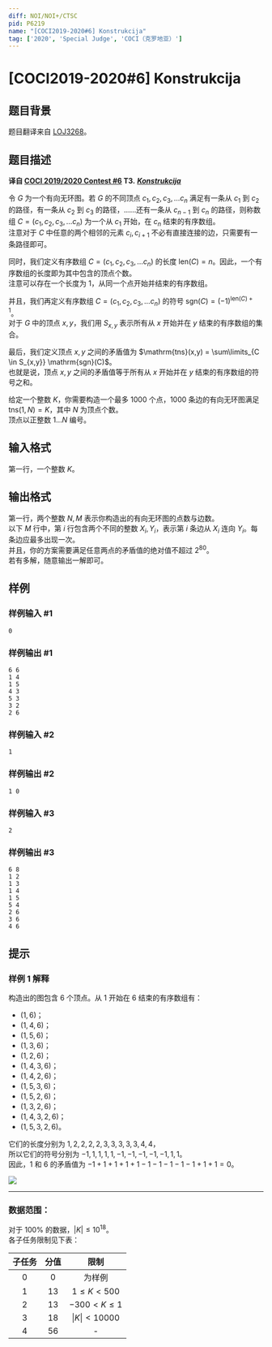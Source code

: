 ```yaml
---
diff: NOI/NOI+/CTSC
pid: P6219
name: "[COCI2019-2020#6] Konstrukcija"
tag: ['2020', 'Special Judge', 'COCI（克罗地亚）']
---
```

# [COCI2019-2020#6] Konstrukcija
## 题目背景

题目翻译来自 [LOJ3268](https://loj.ac/problem/3268)。
## 题目描述

**译自 [COCI 2019/2020 Contest #6](https://hsin.hr/coci/archive/2019_2020/) T3.** ***[Konstrukcija](https://hsin.hr/coci/archive/2019_2020/contest6_tasks.pdf)***

令 $G$ 为一个有向无环图。若 $G$ 的不同顶点 $c_1,c_2,c_3,\ldots c_n$ 满足有一条从 $c_1$ 到 $c_2$ 的路径，有一条从 $c_2$ 到 $c_3$ 的路径，……还有一条从 $c_{n-1}$ 到 $c_n$ 的路径，则称数组 $C = (c_1,c_2,c_3,\ldots c_n)$ 为一个从 $c_1$ 开始，在 $c_n$ 结束的有序数组。  
注意对于 $C$ 中任意的两个相邻的元素 $c_i,c_{i+1}$ 不必有直接连接的边，只需要有一条路径即可。

同时，我们定义有序数组 $C = (c_1,c_2,c_3,\ldots c_n)$ 的长度 $\mathrm{len}(C) = n$。因此，一个有序数组的长度即为其中包含的顶点个数。  
注意可以存在一个长度为 $1$，从同一个点开始并结束的有序数组。

并且，我们再定义有序数组 $C = (c_1,c_2,c_3,\ldots c_n)$ 的符号 $\mathrm{sgn}(C) = (-1)^{\mathrm{len}(C)+1}$。  
对于 $G$ 中的顶点 $x,y$，我们用 $S_{x,y}$ 表示所有从 $x$ 开始并在 $y$ 结束的有序数组的集合。

最后，我们定义顶点 $x,y$ 之间的矛盾值为 $\mathrm{tns}(x,y) = \sum\limits_{C \in S_{x,y}} \mathrm{sgn}(C)$。  
也就是说，顶点 $x,y$ 之间的矛盾值等于所有从 $x$ 开始并在 $y$ 结束的有序数组的符号之和。

给定一个整数 $K$，你需要构造一个最多 $1000$ 个点，$1000$ 条边的有向无环图满足 $\mathrm{tns}(1,N) = K$，其中 $N$ 为顶点个数。  
顶点以正整数 $1\ldots N$ 编号。
## 输入格式

第一行，一个整数 $K$。
## 输出格式

第一行，两个整数 $N,M$ 表示你构造出的有向无环图的点数与边数。  
以下 $M$ 行中，第 $i$ 行包含两个不同的整数 $X_i,Y_i$，表示第 $i$ 条边从 $X_i$ 连向 $Y_i$。每条边应最多出现一次。  
并且，你的方案需要满足任意两点的矛盾值的绝对值不超过 $2^{80}$。  
若有多解，随意输出一解即可。
## 样例

### 样例输入 #1
```
0
```
### 样例输出 #1
```
6 6
1 4
1 5
4 3
5 3
3 2
2 6
```
### 样例输入 #2
```
1
```
### 样例输出 #2
```
1 0
```
### 样例输入 #3
```
2
```
### 样例输出 #3
```
6 8
1 2
1 3
1 4
1 5
5 4
2 6
3 6
4 6
```
## 提示

### 样例 1 解释
构造出的图包含 $6$ 个顶点。从 $1$ 开始在 $6$ 结束的有序数组有：

- $(1, 6)$；
- $(1, 4, 6)$；
- $(1, 5, 6)$；
- $(1, 3, 6)$；
- $(1, 2, 6)$；
- $(1, 4, 3, 6)$；
- $(1, 4, 2, 6)$；
- $(1, 5, 3, 6)$；
- $(1, 5, 2, 6)$；
- $(1, 3, 2, 6)$；
- $(1, 4, 3, 2, 6)$；
- $(1, 5, 3, 2, 6)$。
  
它们的长度分别为 $1, 2, 2, 2, 2, 3, 3, 3, 3, 3, 4, 4$，  
所以它们的符号分别为 $-1, 1, 1, 1, 1,-1,-1,-1,-1,-1, 1, 1$。  
因此，$1$ 和 $6$ 的矛盾值为 $-1 + 1 + 1 + 1 + 1 - 1 - 1 - 1 - 1 - 1 + 1 + 1 = 0$。

![](https://cdn.luogu.com.cn/upload/image_hosting/5k7lbjtc.png)

-----

### 数据范围：


对于 $100\%$ 的数据，$|K| \le 10^{18}$。  
各子任务限制见下表：

|子任务|分值|限制|
|:-:|:-:|:-:|
|$0$|$0$|为样例|
|$1$|$13$|$1 \le K < 500$|
|$2$|$13$|$-300 < K \le 1$|
|$3$|$18$|$\lvert K\rvert < 10000$|
|$4$|$56$|-|
